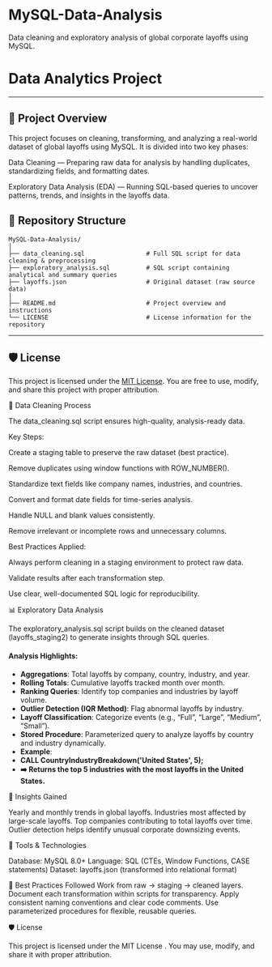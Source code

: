 # MySQL-Data-Analysis
Data cleaning and exploratory analysis of global corporate layoffs using MySQL.
# Data Analytics Project

---
## 📖 Project Overview

This project focuses on cleaning, transforming, and analyzing a real-world dataset of global layoffs using MySQL. It is divided into two key phases:

Data Cleaning — Preparing raw data for analysis by handling duplicates, standardizing fields, and formatting dates.

Exploratory Data Analysis (EDA) — Running SQL-based queries to uncover patterns, trends, and insights in the layoffs data.

## 📂 Repository Structure
```
MySQL-Data-Analysis/
│
├── data_cleaning.sql                 # Full SQL script for data cleaning & preprocessing
├── exploratory_analysis.sql          # SQL script containing analytical and summary queries
├── layoffs.json                      # Original dataset (raw source data)
│
├── README.md                         # Project overview and instructions
└── LICENSE                           # License information for the repository
```
---

## 🛡️ License

This project is licensed under the [MIT License](LICENSE). You are free to use, modify, and share this project with proper attribution.



🧹 Data Cleaning Process

The data_cleaning.sql script ensures high-quality, analysis-ready data.

Key Steps:

Create a staging table to preserve the raw dataset (best practice).

Remove duplicates using window functions with ROW_NUMBER().

Standardize text fields like company names, industries, and countries.

Convert and format date fields for time-series analysis.

Handle NULL and blank values consistently.

Remove irrelevant or incomplete rows and unnecessary columns.

Best Practices Applied:

Always perform cleaning in a staging environment to protect raw data.

Validate results after each transformation step.

Use clear, well-documented SQL logic for reproducibility.

📊 Exploratory Data Analysis

The exploratory_analysis.sql script builds on the cleaned dataset (layoffs_staging2) to generate insights through SQL queries.

#### Analysis Highlights:
- **Aggregations**: Total layoffs by company, country, industry, and year.
- **Rolling Totals**: Cumulative layoffs tracked month over month.
- **Ranking Queries**: Identify top companies and industries by layoff volume.
- **Outlier Detection (IQR Method)**: Flag abnormal layoffs by industry.
- **Layoff Classification**: Categorize events (e.g., “Full”, “Large”, “Medium”, “Small”).
- **Stored Procedure**: Parameterized query to analyze layoffs by country and industry dynamically.
- **Example**:
- **CALL CountryIndustryBreakdown('United States', 5);**
- **➡️ Returns the top 5 industries with the most layoffs in the United States.**

🧠 Insights Gained

Yearly and monthly trends in global layoffs.
Industries most affected by large-scale layoffs.
Top companies contributing to total layoffs over time.
Outlier detection helps identify unusual corporate downsizing events.

🧱 Tools & Technologies

Database: MySQL 8.0+
Language: SQL (CTEs, Window Functions, CASE statements)
Dataset: layoffs.json (transformed into relational format)

🧭 Best Practices Followed
Work from raw → staging → cleaned layers.
Document each transformation within scripts for transparency.
Apply consistent naming conventions and clear code comments.
Use parameterized procedures for flexible, reusable queries.

🛡️ License

This project is licensed under the MIT License
. You may use, modify, and share it with proper attribution.
